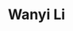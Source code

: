 ---
name: Wanyi Li
title: Wanyi Li
description: Organizer
group: Organizers
task: Organizer
time: 2020-2022
link: https://web.stanford.edu/~wanyili/
image: "/assets/organization/past_leadership/wanyi.jpg"
---